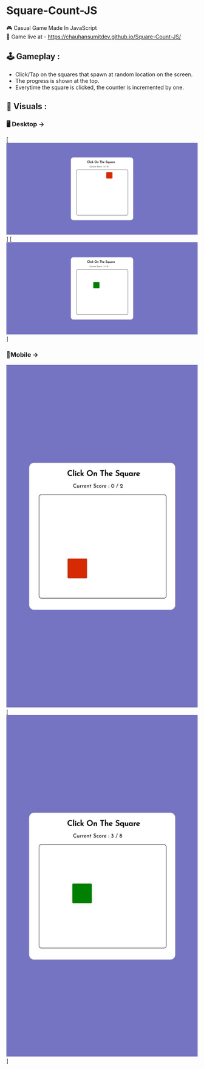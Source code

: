 # Square-Count-JS
🎮 Casual Game Made In JavaScript<br>
🔴 Game live at - https://chauhansumitdev.github.io/Square-Count-JS/

## 🕹️ Gameplay :
- Click/Tap on the squares that spawn at random location on the screen.
- The progress is shown at the top.
- Everytime the square is clicked, the counter is incremented by one.

## 🎥 Visuals : 

### 🖥️ Desktop ->
[![Desktop Gameplay 1](/assets/desktop1.png)]
[![Desktop Gameplay 2](/assets/desktop2.png)] 

### 📱Mobile ->
![Mobile Gameplay 1](/assets/mobile1.jpeg)
[![Mobile Gameplay 2](/assets/mobile2.jpeg)]

